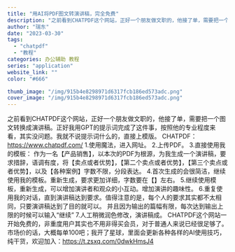 ```yaml
---
title: "用AI将PDF图文转演讲稿，完全免费"
description: "之前看到CHATPDF这个网站，正好一个朋友做文职的，他接了单，需要把一个图文转换成演讲稿。正好我用GPT的提示词完成了"
author: "瑞东"
date: "2023-03-30"
tags:
  - "chatpdf"
  - "教程"
categories: 办公辅助 教程
series: "application"
website_link: ""
color: "#666"

thumb_image: "/img/915b4e8298971d6317fcb186ed573adc.png"
cover_image: "/img/915b4e8298971d6317fcb186ed573adc.png"
---
```


之前看到CHATPDF这个网站，正好一个朋友做文职的，他接了单，需要把一个图文转换成演讲稿。正好我用GPT的提示词完成了这件事，按照他的专业程度来看，其实没问题。我就不说提示词什么的，直接上模版。 CHATPDF：https://www.chatpdf.com/ 1.使用魔法，进入网址。 2.上传PDF。 3.直接使用我的模板： 作为一名【产品销售】，以本次的PDF为根源，为我生成一个演讲稿，要求措辞，语调有度，将【卖点或者优势】，【第二个卖点或者优势】，【第三个卖点或者优势】，以及【各种案例】字数不限，分段表达。 4.首次生成的会很简洁，继续使用我的模板。重新生成，要求更加详细，字数要在【】左右。 5.继续使用模板，重新生成，可以增加演讲者和观众的小互动。增加演讲的趣味性。 6.重复使用我的对话，直到演讲稿达到要求。值得注意的是，每个人的要求其实都不太相同，只要演讲稿达到了目的就可以。 并且因为输出的篇幅有限，每次达到输出上限的时候可以输入“继续” 7.人工稍微润色修改，演讲稿成。 CHATPDF这个网站一开始免费的，非重度用户其实也不用非得买会员，对于普通人来说已经很足够了。 市场价的话，大概每单100吧；我开了星球，里面会更新各种各样的AI使用技巧，纯干货，欢迎加入：https://t.zsxq.com/0dwkHmsJ4